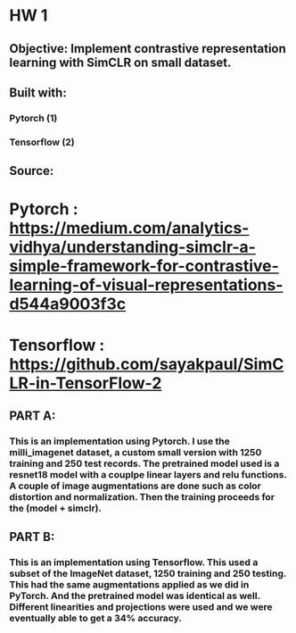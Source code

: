 # HW 1
 ## Objective: Implement contrastive representation learning with SimCLR on small dataset.

## Built with:

### Pytorch (1)
### Tensorflow (2)

## Source:
# Pytorch : https://medium.com/analytics-vidhya/understanding-simclr-a-simple-framework-for-contrastive-learning-of-visual-representations-d544a9003f3c
# Tensorflow : https://github.com/sayakpaul/SimCLR-in-TensorFlow-2
## PART A:
### This is an implementation using Pytorch. I use the milli_imagenet dataset, a custom small version with 1250 training and 250 test records. The pretrained model used is a resnet18 model with a couplpe linear layers and relu functions. A couple of image augmentations are done such as color distortion and normalization. Then the training proceeds for the (model + simclr). 

## PART B:
### This is an implementation using Tensorflow. This used a subset of the ImageNet dataset, 1250 training and 250 testing. This had the same augmentations applied as we did in PyTorch. And the pretrained model was identical as well. Different linearities and projections were used and we were eventually able to get a 34% accuracy.
